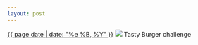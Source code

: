 ```yaml
---
layout: post
---
```


<p>
  <time><a href="/19">{{ page.date | date: "%e %B, %Y" }}</a></time>
  <a href="/19"><img src="{{ site.assets_url }}/19.jpg"/></a>
  <span>Tasty Burger challenge</span>
</p>
